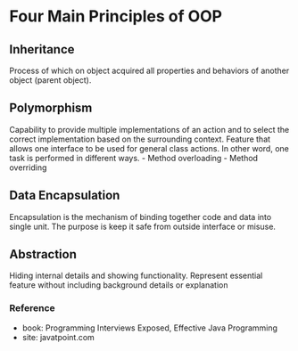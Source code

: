 # Four Main Principles of OOP

## Inheritance
Process of which on object acquired all properties and behaviors of another object (parent object).
	
## Polymorphism
	
Capability to provide multiple implementations of an action and to select the correct implementation based on the surrounding context.
Feature that allows one interface to be used for general class actions. In other word, one task is performed in different ways.
	- Method overloading
	- Method overriding	

## Data Encapsulation
Encapsulation is the mechanism of binding together code and data into single unit. The purpose is keep it safe from outside interface or misuse.
	 
## Abstraction
Hiding internal details and showing functionality. Represent essential feature without including background details or explanation

### Reference
- book: Programming Interviews Exposed, Effective Java Programming
- site: javatpoint.com


